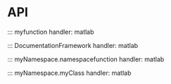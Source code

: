 # API


::: myfunction
    handler: matlab


::: DocumentationFramework
    handler: matlab

::: myNamespace.namespacefunction
    handler: matlab


::: myNamespace.myClass
    handler: matlab